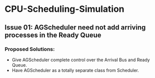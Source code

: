 # CPU-Scheduling-Simulation

## Issue 01: AGScheduler need not add arriving processes in the Ready Queue
### Proposed Solutions:
  + Give AGScheduler complete control over the Arrival Bus and Ready Queue.
  + Have AGScheduler as a totally separate class from Scheduler.
